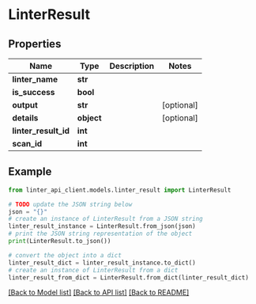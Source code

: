 # LinterResult


## Properties

Name | Type | Description | Notes
------------ | ------------- | ------------- | -------------
**linter_name** | **str** |  | 
**is_success** | **bool** |  | 
**output** | **str** |  | [optional] 
**details** | **object** |  | [optional] 
**linter_result_id** | **int** |  | 
**scan_id** | **int** |  | 

## Example

```python
from linter_api_client.models.linter_result import LinterResult

# TODO update the JSON string below
json = "{}"
# create an instance of LinterResult from a JSON string
linter_result_instance = LinterResult.from_json(json)
# print the JSON string representation of the object
print(LinterResult.to_json())

# convert the object into a dict
linter_result_dict = linter_result_instance.to_dict()
# create an instance of LinterResult from a dict
linter_result_from_dict = LinterResult.from_dict(linter_result_dict)
```
[[Back to Model list]](../README.md#documentation-for-models) [[Back to API list]](../README.md#documentation-for-api-endpoints) [[Back to README]](../README.md)


